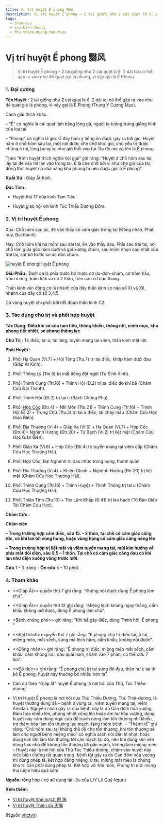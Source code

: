 ```yaml
---
title: Vị trí huyệt Ế phong 翳风
description: Vị trí huyệt Ế phong – 2 tai giống như 2 cái quạt là ế, 2 dái tai có thể gập ra vào như để quạt gió là phong, vì vậy gọi là Ế Phong
tags:
  - cham-cuu
  - sau-kinh-duong
  - thu-thieu-duong-tam-tieu
---
```


# Vị trí huyệt Ế phong 翳风 

> Vị trí huyệt Ế phong – 2 tai giống như 2 cái quạt là ế, 2 dái tai có thể gập ra vào như để quạt gió là phong, vì vậy gọi là Ế Phong

### 1. Đại cương

**Tên Huyệt :** 2 tai giống như 2 cái quạt là ế, 2 dái tai có thể gập ra vào như để quạt gió là phong, vì vậy gọi là Ế Phong (Trung Y Cương Mục).

Cách giải thích khác:

– “Ế” có nghĩa là cái quạt làm bằng lông gà, người ta tượng trưng giống hình của loa tai.

– “Phong” có nghĩa là gió. Ở đây hàm ý tiếng ồn được gây ra bởi gió. Huyệt nằm ở chỗ hõm sau tai, một nơi được che chở khỏi gió, chủ yếu trị được chứng ù tai, lùng bùng tại như gió thổi vào tai. Do đó mà có tên là Ế phong. 

Theo “Kinh huyệt thích nghĩa hội giải” ghi rằng: “Huyệt ở chỗ hõm sau tai, lấy tai đè vào thì lan vào trong tai. Ế là che chở bởi ví như che gió của tai, đồng thời huyệt có khả năng khu phong tà nên được gọi là Ế phong”.

**Xuất Xứ** : Giáp Ất Kinh.

**Đặc Tính :**

+ Huyệt thứ 17 của kinh Tam Tiêu.

+ Huyệt giao hội với kinh Túc Thiếu Dương Đởm.

### 2. Vị trí huyệt Ế phong

Xưa: Chỗ hõm sau tai, đè vào thấy có cảm giác trong tai (Đồng nhân, Phát huy, Đại thành)

Nay: Chỗ hõm khi há mồm sau dái tai, ấn vào thấy đau. Phía sau trái tai, nơi chỗ lõm giữa góc hàm dưới và gai xương chũm, sau mỏm nhọn cao nhất của trái tai, sát bờ trước cơ ức đòn chũm.

![huyệt Ế phong](/imgs/yhctvn/huyet-e-phong.jpg)Huyệt Ế phong

**Giải Phẫu :** Dưới da là phía trước bờ trước cơ ức-đòn-chũm, cơ trâm hầu, trâm móng, trâm lưỡi và cơ 2 thân, trên các cơ bậc thang.

Thần kinh vận động cơ là nhánh của dây thần kinh sọ não số XI và XII, nhánh của dây cổ số 3,4,5.

Da vùng huyệt chi phối bởi tiết đoạn thần kinh C2.

### 3. Tác dụng chủ trị và phối hợp huyệt

**Tác Dụng: Điều khí cơ của tam tiêu, thông khiếu, thông nhĩ, minh mục, khu phong tiết nhiệt, sơ phong thông lạc**

**Chủ Trị :** Trị điếc, tai ù, tai lãng, tuyến mang tai viêm, thần kinh mặt liệt.

**Phối Huyệt :**

1. Phối Hạ Quan (Vi.7) + Hội Tông (Ttu.7) trị tai điếc, khớp hàm dưới đau (Giáp Ất Kinh).
2. Phối Thông Lý (Tm.5) trị mất tiếng đột ngột (Tư Sinh Kinh).
3. Phối Thính Cung (Ttr.16) + Thính Hội (Đ.2) trị tai điếc do khí bế (Châm Cứu Đại Thành).
4. Phối Thính Hội ((Đ.2) trị tai ù (Bách Chứng Phú).
5. Phối [Hợp Cốc](/yhctvn/huyet-hop-coc-%e5%90%88-%e8%b0%b7/) (Đtr.4) + Nhĩ Môn (Ttu.21) + Thính Cung (Ttr.16) + Thính Hội (Đ.2) + Trung Chử (Ttu.3) trị tai ù điếc, tai chảy máu (Châm Cứu Học Giản Biên).
6. Phối Địa Thương (Vi.4) + Giáp Xa (Vi.6) + Hạ Quan (Vi.7) + Hợp Cốc (Đtr.4)+ Nghinh Hương (Đtr.20) + Tứ Bạch (Vi.2) trị liệt mặt (Châm Cứu Học Giản Biên).

7. Phối Giáp Xa (Vi.6) + Hợp Cốc (Đtr.4) trị tuyến mang tai viêm cấp (Châm Cứu Học Thượng Hải).
8. Phối Hợp Cốc, Đại Nghênh trị đau nhức trong họng, thanh quản
9. Phối Địa Thương (Vi.4) + Khiên Chính + Nghênh Hương (Đtr.20) trị liệt mặt (Châm Cứu Học Thượng Hải).
10. Phối Thính Cung (Ttr.16) + Thính Huyệt + Thính Thông trị tai ù (Châm Cứu Học Thượng Hải).
11. Phối Thiên Tỉnh (Ttu.10) + Túc Lâm Khấp (Đ.41) trị lao hạch (Tứ Bản Giáo Tài Châm Cứu Học).

**Châm Cứu :**

**Châm xiên**

**– Trong trường hợp câm điếc, sâu 15. – 2 thốn, tại chỗ có cảm giác căng tức, có khi lan tới vùng họng, hoặc vùng họng có cảm giác căng nóng lên** 

**– Trong trường hợp trị liệt mặt và viêm tuyến mang tai, mũi kim hướng về phía mắt đối diện, sâu 0,5 – 1 thốn. Tại chỗ có cảm giác căng đau có khi lan như điện xuống vùng trước lưỡi.**

**Cứu** 1 – 3 tráng – **Ôn cứu** 5 – 10 phút.

### 4. Tham khảo

+ <<Giáp Ất>> quyển thứ 7 ghi rằng: “Không nói được dùng Ế phong làm chủ”. 

 + <<Giáp Ất>> quyển thứ 12 ghi rằng: “Miệng lệch không ngay thẳng, cấm khẩu không mở được, dùng Ế phong làm chủ”. 

 + <Bách chứng phú>> ghi rằng: “Khi bế gây điếc, dùng Thính hội, Ê phong ” 

 + <<Đại thành>> quyển thứ 7 ghi rằng: “Ế phong chủ trị điếc tai, ù tai, miệng méo, mắt xếch, sưng má lệch hàm, cấm khẩu, không nói được”.

 + <<Đồng nhân>> ghi rằng: “Ế phong trị điếc, miệng méo mắt xếch, cấm khẩu, câm không nói, đau quai hàm, châm vào 7 phân, có thể cứu 7 lửa”. 

+ <<Đồ dực>> ghi rằng: “Ế phong chủ trị tại sưng đỏ đau, thận hư ù tai thì bổ Ế phong, huyệt này thường bổ nhiều hơn tả”. 

+ Căn cứ theo “Giáp ất” huyệt Ế phong là nơi hội của Thủ, Túc Thiếu-dương. 

+ Vị trí Huyệt Ế phong là nơi hội của Thủ Thiếu Dương, Thủ Thái-dương, là huyệt thường dùng để – bệnh ở vùng tai, viêm tuyến mang tai, viêm Amidan. Nguyên nhân gây ra của bệnh này là do Can đởm hỏa vượng, Đàm hỏa nhiễu lên, phong nhiệt cộng lên hoặc âm hư hỏa vượng, dùng huyệt này cấm dùng ngải cứu để tránh nóng làm tổn thương nhĩ khiếu, trợ thêm hỏa làm tổn thương lạc mạch, tăng thêm bệnh. – “Thánh tế” ghi rằng: “Chỗ hõm sau tại không thể để cho tổn thương, khi tổn thương sẽ làm cho người bệnh miệng méo” có nghĩa sách nói đến lở nhọt, hoặc dùng kim lớn làm tổn thương tới cân mạch tại đó, nên khi dùng kim nên dùng loại nhỏ để không tổn thương tới gần mạch, không làm miệng méo – Huyệt này là nơi hội của Thủ Túc Thiếu-dương, châm vào huyệt này việc biện chứng rất quan trọng, bệnh tật gây ra do Can đởm hỏa vượng thì dùng phép tả, kết hợp đắng miệng, ù tai, miệng mắt mèo là chứng khó trị cần phải dùng phép tả. Kết hợp với Nhĩ môn, Phong trì mới mong thu lượm hiệu quá sớm.

**Nguồn:** tổng hợp ( có sử dụng tài liệu của L/Y Lê Quý Ngưu)

**Xem thêm:**

* [Vị trí huyệt Khế mạch 瘛 脉](/yhctvn/vi-tri-huyet-khe-mach-%e7%98%9b-%e8%84%89/)
* [Vị trí huyệt Thiên dũ 天牖](/yhctvn/vi-tri-huyet-thien-du-%e5%a4%a9%e7%89%96/)

(Nguồn <a href="https://yhctvn.com/vi-tri-huyet-e-phong-翳风/" target="_blank">yhctvn</a>)
